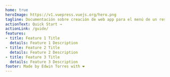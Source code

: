 ```yaml
---
home: true
heroImage: https://v1.vuepress.vuejs.org/hero.png
tagline: Documentación sobre creación de web app para el menú de un restaurante
actionText: Quick Start →
actionLink: /guide/
features:
- title: Feature 1 Title
  details: Feature 1 Description
- title: Feature 2 Title
  details: Feature 2 Description
- title: Feature 3 Title
  details: Feature 3 Description
footer: Made by Edwin Torres with ❤️
---
```

